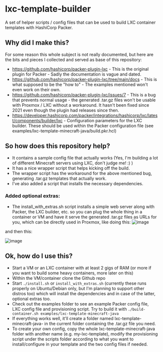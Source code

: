 # lxc-template-builder
A set of helper scripts / config files that can be used to build LXC container templates with HashiCorp Packer.

## Why did I make this?
For some reason this whole subject is not really documented, but here are the bits and pieces I collected and served as base of this repository:
 - https://github.com/hashicorp/packer-plugin-lxc - This is the original plugin for Packer - Sadly the documentation is vague and dated. 
 - https://github.com/hashicorp/packer-plugin-lxc/tree/main/docs - This is what supposed to be the "how to" - The examples mentioned won't even work on their own.
 - https://github.com/hashicorp/packer-plugin-lxc/issues/7 - This is a bug that prevents normal usage - the generated .tar.gz files won't be usable with Proxmox / LXC without a workaround. It hasn't been fixed since 2021 even though the plugin had releases since then.
 - https://developer.hashicorp.com/packer/integrations/hashicorp/lxc/latest/components/builder/lxc - Configuration parameters for the LXC builder. These should be used within the Packer configuration file (see examples/lxc-template-minecraft-java/build.pkr.hcl)

## So how does this repository help?
 - It contains a sample config file that actually works (Yes, I'm building a lot of different Minecraft servers using LXC, don't judge me! :) )
 - It has a nice wrapper script that helps kicking off the build.
 - The wrapper script has the workaround for the above mentioned bug, generating .tar.gz templates that actually work.
 - I've also added a script that installs the necessary dependencies.

### Added optional extras:
 - The install_with_extras.sh script installs a simple web server along with Packer, the LXC builder, etc. so you can plug the whole thing in a container or VM and have it serve the generated .tar.gz files as URLs for you, which can be directly used in Proxmox, like doing this:
![image](https://github.com/TheTinkerDad/lxc-template-builder/assets/6706631/b12471c7-a09d-468d-956a-d3904bb6d492)

and then this:

![image](https://github.com/TheTinkerDad/lxc-template-builder/assets/6706631/a1f8a608-096b-4841-904a-b293e1135597)

## Ok, how do I use this?
- Start a VM or an LXC container with at least 2 gigs of RAM (or more if you want to build some heavy containers, more later on this)
- Within the VM/container clone the Github repo
- Start `./install.sh` or `install_with_extras.sh` (currently these runs properly on Ubuntu/Debian only, but I'm planning to support other distros too) which will install the dependencies and in case of the latter, optional extras too.
- Check out the examples folder to see an example Packer config file, LXC config file and provisioning script. Try to build it with
  ```./build-container.sh examples/lxc-template-minecraft-java```
- If everything works well, it'll create a folder named lxc-template-minecraft-java-<date-and-time> in the current folder containing the .tar.gz file you need.
- To create your own config, copy the whole lxc-template-minecraft-java folder with another name (e.g. my-lxc-template), modify the provisioning script under the scripts folder according to what you want to install/configure in your template and the two config files if needed.
